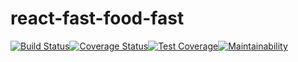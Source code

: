 # react-fast-food-fast
[![Build Status](https://travis-ci.com/mulondo/react-fast-food-fast.svg?branch=develop)](https://travis-ci.com/mulondo/react-fast-food-fast)[![Coverage Status](https://coveralls.io/repos/github/mulondo/react-fast-food-fast/badge.svg?branch=ft-signup-163856074)](https://coveralls.io/github/mulondo/react-fast-food-fast?branch=ft-signup-163856074)[![Test Coverage](https://api.codeclimate.com/v1/badges/ed26edaa391bbb591b2c/test_coverage)](https://codeclimate.com/github/mulondo/react-fast-food-fast/test_coverage)[![Maintainability](https://api.codeclimate.com/v1/badges/ed26edaa391bbb591b2c/maintainability)](https://codeclimate.com/github/mulondo/react-fast-food-fast/maintainability)
